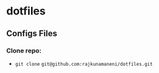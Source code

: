 # dotfiles

## Configs Files

### Clone repo:
- `git clone` `git@github.com:rajkunamaneni/dotfiles.git`
